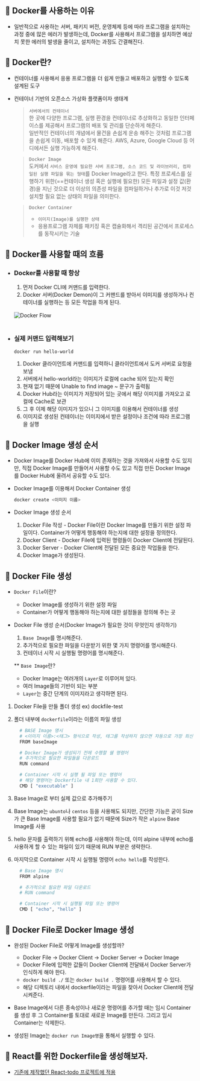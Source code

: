 ## 📌 Docker를 사용하는 이유

- 일반적으로 사용하는 서버, 패키지 버전, 운영체제 등에 따라 프로그램을 설치하는 과정 중에 많은 에러가 발생하는데, Docker를 사용해서 프로그램을 설치하면 예상치 못한 에러의 발생을 줄이고, 설치하는 과정도 간결해진다.

## 📌 Docker란?

- 컨테이너를 사용해서 응용 프로그램을 더 쉽게 만들고 배포하고 실행할 수 있도록 설계된 도구
- 컨테이너 기반의 오픈소스 가상화 플랫폼이자 생태계

  > `서버에서의 컨테이너`<br>한 곳에 다양한 프로그램, 실행 환경을 컨테이너로 추상화하고 동일한 인터페이스를 제공해서 프로그램의 배포 및 관리를 단순하게 해준다.<br>일반적인 컨테이너의 개념에서 물건을 손쉽게 운송 해주는 것처럼 프로그램을 손쉽게 이동, 배포할 수 있게 해준다. AWS, Azure, Google Cloud 등 어디에서든 실행 가능하게 해준다.

  > `Docker Image`<br>도커에서 `서비스 운영에 필요한 서버 프로그램, 소스 코드 및 라이브러리, 컴파일된 실행 파일을 묶는 형태`를 Docker Image라고 한다. 특정 프로세스를 실행하기 위한(==컨테이너 생성 혹은 실행에 필요한) 모든 파일과 설정 값(환경)을 지닌 것으로 더 이상의 의존성 파일을 컴파일하거나 추가로 이것 저것 설치할 필요 없는 상태의 파일을 의미한다.

  > `Docker Container`<br>
  >
  > - `이미지(Image)를 실행한 상태`
  > - 응용프로그램 자체를 패키징 혹은 캡슐화해서 격리된 공간에서 프로세스를 동작시키는 기술

## 📌 Docker를 사용할 때의 흐름

- ### Docker를 사용할 때 항상

  1. 먼저 Docker CLI에 커맨드를 입력한다.
  2. Docker 서버(Docker Demon)이 그 커맨드를 받아서 이미지를 생성하거나 컨테이너를 실행하는 등 모든 작업을 하게 된다.<br><br>

  <img src="https://user-images.githubusercontent.com/89335307/208282828-9e18ca47-c758-4f15-87af-97189a00266e.png" alt="Docker Flow">
  <br><br>

- ### 실제 커맨드 입력해보기

  ```bash
  docker run hello-world
  ```

  1. Docker 클라이언트에 커맨드를 입력하니 클라이언트에서 도커 서버로 요청을 보냄
  2. 서버에서 hello-world라는 이미지가 로컬에 cache 되어 있는지 확인
  3. 현재 없기 때문에 Unable to find image ~ 문구가 출력됨
  4. Docker Hub라는 이미지가 저장되어 있는 곳에서 해당 이미지를 가져오고 로컬에 Cache로 보관
  5. 그 후 이제 해당 이미지가 있으니 그 이미지를 이용해서 컨테이너를 생성
  6. 이미지로 생성된 컨테이너는 이미지에서 받은 설정이나 조건에 따라 프로그램을 실행

## 📌 Docker Image 생성 순서

- Docker Image를 Docker Hub에 이미 존재하는 것을 가져와서 사용할 수도 있지만, 직접 Docker Image를 만들어서 사용할 수도 있고 직접 만든 Docker Image를 Docker Hub에 올려서 공유할 수도 있다.

- Docker Image를 이용해서 Docker Container 생성

  ```bash
  docker create <이미지 이름>
  ```

- Docker Image 생성 순서
  1. Docker File 작성 - Docker File이란 Docker Image를 만들기 위한 설정 파일이다. Container가 어떻게 행동해야 하는지에 대한 설정을 정의한다.
  2. Docker Client - Docker File에 입력된 명령들이 Docker Client에 전달된다.
  3. Docker Server - Docker Client에 전달된 모든 중요한 작업들을 한다.
  4. Docker Image가 생성된다.

## 📌 Docker File 생성

- `Docker File`이란?

  - Docker Image를 생성하기 위한 설정 파일
  - Container가 어떻게 행동해야 하는지에 대한 설정들을 정의해 주는 곳

- Docker File 생성 순서(Docker Image가 필요한 것이 무엇인지 생각하기)

  1. `Base Image`를 명시해준다.
  2. 추가적으로 필요한 파일을 다운받기 위한 몇 가지 명령어를 명시해준다.
  3. 컨테이너 시작 시 실행될 명령어를 명시해준다.

  \*\* `Base Image`란?

  - Docker Image는 여러개의 `Layer`로 이루어져 있다.
  - 여러 Image들의 기반이 되는 부분
  - `Layer`는 중간 단계의 이미지라고 생각하면 된다.

1. Docker File을 만들 폴더 생성 ex) dockfile-test
2. 폴더 내부에 `dockerfile`이라는 이름의 파일 생성

   ```bash
     # BASE Image 명시
     # <이미지 이름>:<태그> 형식으로 작성, 태그를 작성하지 않으면 자동으로 가장 최신 버전으로 다운로드
     FROM baseImage

     # Docker Image가 생성되기 전에 수행할 쉘 명령어
     # 추가적으로 필요한 파일들을 다운로드
     RUN command

     # Container 시작 시 실행 될 파일 또는 명령어
     # 해당 명령어는 Dockerfile 내 1회만 사용할 수 있다.
     CMD [ "executable" ]

   ```

3. Base Image로 부터 실제 값으로 추가해주기
4. Base Image는 `ubunto`나 `centos` 등을 사용해도 되지만, 간단한 기능은 굳이 Size가 큰 Base Image를 사용할 필요가 없기 때문에 Size가 작은 `alpine` Base Image를 사용
5. hello 문자를 출력하기 위해 echo를 사용해야 하는데, 이미 alpine 내부에 echo를 사용하게 할 수 있는 파일이 있기 때문에 RUN 부분은 생략한다.
6. 마지막으로 Container 시작 시 실행될 명령어 `echo hello`를 작성한다.

   ```bash
     # Base Image 명시
     FROM alpine

     # 추가적으로 필요한 파일 다운로드
     # RUN command

     # Container 시작 시 실행될 파일 또는 명령어
     CMD [ "echo", "hello" ]

   ```

## 📌 Docker File로 Docker Image 생성

- 완성된 Docker File로 어떻게 Image를 생성할까?

  - Docker File -> Docker Client -> Docker Server -> Docker Image
  - Docker File에 입력한 값들이 Docker Client에 전달돼서 Docker Server가 인식하게 해야 한다.
  - `docker build ./` 또는 `docker build .` 명령어를 사용해서 할 수 있다.
  - 해당 디렉토리 내에서 dockerfile이라는 파일을 찾아서 Docker Client에 전달시켜준다.

- Base Image에서 다른 종속성이나 새로운 명령어를 추가할 때는 임시 Container를 생성 후 그 Container를 토대로 새로운 Image를 만든다. 그리고 임시 Container는 삭제한다.

- 생성된 Image는 `docker run Image명`을 통해서 실행할 수 있다.

## 📌 React를 위한 Dockerfile을 생성해보자.

- [기존에 제작했던 React-todo 프로젝트에 적용](https://github.com/DINGUNOTE/react-todo/blob/main/dockerfile)
